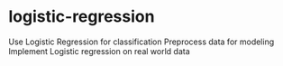 # logistic-regression
Use Logistic Regression for classification Preprocess data for modeling Implement Logistic regression on real world data
